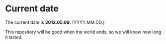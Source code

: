 # Current date

The current date is **2012.05.09.** (YYYY.MM.DD.)

This repository will be good when the world ends, so we will know how long it lasted.